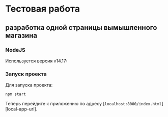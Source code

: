 
# Тестовая работа
## разработка одной страницы вымышленного магазина 

### NodeJS

Используется версия v14.17:

### Запуск проекта

Для запуска проекта:

```
npm start
```

Теперь перейдите к приложению по адресу [`localhost:8000/index.html`][local-app-url].
